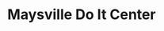 ---
title: "Maysville Do It Center"
url: /south-zanesville/maysville-do-it-center/
shop: Baumarkt
---